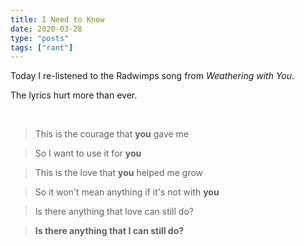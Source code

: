 ```yaml
---
title: I Need to Know
date: 2020-03-28
type: "posts"
tags: ["rant"]
---
```


Today I re-listened to the Radwimps song from _Weathering with You_.

The lyrics hurt more than ever.

<br/>


> This is the courage that **you** gave me

> So I want to use it for **you**

> This is the love that **you** helped me grow

> So it won't mean anything if it's not with **you**

> Is there anything that love can still do?

> **Is there anything that I can still do?**
